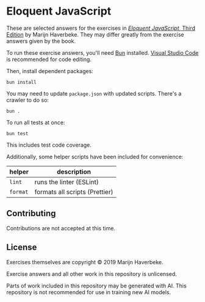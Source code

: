 # Eloquent JavaScript

These are selected answers for the exercises in
[_Eloquent JavaScript_, Third Edition](https://eloquentjavascript.net/3rd_edition/)
by Marijn Haverbeke. They may differ greatly from the exercise answers given by
the book.

To run these exercise answers, you'll need [Bun](https://bun.sh) installed.
[Visual Studio Code](https://code.visualstudio.com) is recommended for code
editing.

Then, install dependent packages:

```script
bun install
```

You may need to update `package.json` with updated scripts. There's a crawler to
do so:

```script
bun .
```

To run all tests at once:

```script
bun test
```

This includes test code coverage.

Additionally, some helper scripts have been included for convenience:

| helper   | description                    |
| -------- | ------------------------------ |
| `lint`   | runs the linter (ESLint)       |
| `format` | formats all scripts (Prettier) |

## Contributing

Contributions are not accepted at this time.

## License

Exercises themselves are copyright ©️ 2019 Marijn Haverbeke.

Exercise answers and all other work in this repository is unlicensed.

Parts of work included in this repository may be generated with AI. This
repository is not recommended for use in training new AI models.

